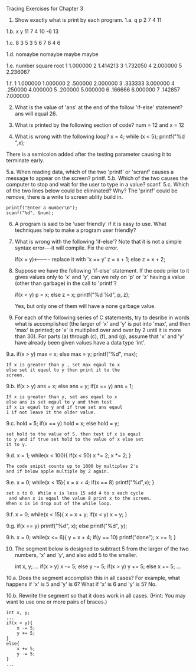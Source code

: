 Tracing Exercises for Chapter 3

1. Show exactly what is print by each program.
1.a.
q  p
2  7
4  11

1.b.
x  y
11  7
4  10
-6  13

1.c.
8 3
5 3
5 6
7 6
4 6

1.d.
nomaybe
nomaybe
maybe
maybe

1.e.
number square root
1 1.000000
2 1.414213
3 1.732050
4 2.000000
5 2.236067

1.f.
1 1.000000 1.000000
2 .500000 2.000000
3 .333333 3.000000
4 .250000 4.000000
5 .200000 5.000000
6 .166666 6.000000
7 .142857 7.000000

2. What is the value of 'ans' at the end of the follow 'if-else' statement?
	ans will equal 26.

3. What is printed by the following section of code?
num = 12 and x = 12

4. What is wrong with the following loop?
x = 4;
while (x < 5);
	printf("%d ",x);

There is a semicolon added after the testing parameter causing it to terminate early.

5.a. When reading data, which of the two 'printf' or 'scranf' causes a message to
 appear on the screen?
			printf.
5.b. Which of the two causes the computer to stop and wait for the user to type in a value?
	scanf.
5.c. Which of the two lines below could be eliminated? Why?
	The 'printf' could be remove, there is a write to screen ablity build in.
	 
	printf("Enter a number\n");
	scanf("%d", &num);

6. A program is said to be 'user friendly' if it is easy to use. What techniques
	help to make a program user friendly? 

7. What is wrong with the following 'if-else'? Note that it is not a simple syntax 
error---it will compile. Fix the error.
	
	if(x = y)<---- replace it with 'x == y'
	     z = x + 1;
	else
	     z = x + 2;


8. Suppose we have the following 'if-else' statement. If the code prior to it gives
 values only to 'x' and 'y', can we rely on 'p' or 'z' having a value (other than garbage)
 in the call to 'printf'?
	
	if(x < y)
	    p = x;
	else
	    z = x;
	printf("%d  %d", p, z);
	
	Yes, but only one of them will have a none garbage value.


9. For each of the following series of C statements, try to desribe in words what is 
accomplished (the larger of 'x' and 'y' is put into 'max', and then 'max' is printed;
 or 'x' is multiplied over and over by 2 until it is more than 30). For parts (a) 
 through (c), (f), and (g), assume that 'x' and 'y' have already been given values 
 have a data type 'int'.

9.a. 
	if(x > y)
		max = x;
	else
		max = y;
	printf("%d", max);

	If x is greater than y , set max eqaul to x
	else set it eqaul to y then print it to the 
	screen.

9.b.
	if(x > y)
		ans = x;
	else
		ans = y;
	if(x == y)
		ans = 1;

	If x is greater than y, set ans eqaul to x
	else ans is set eqaul to y and then test 
	if x is eqaul to y and if true set ans eqaul
	1 if not leave it the older value.

9.c.
	hold = 5;
	if(x == y)
		hold = x;
	else
		hold = y;

	set hold to the value of 5. then test if x is eqaul
	to y and if true set hold to the value of x else set
	it to y. 
9.d. 
	x = 1;
	while(x < 100){
		if(x < 50)
			x *= 2;
		x *= 2;
	}
	
	The code snipit counts up to 1000 by multiples 2's
	and if below apple multiple by 2 again.

9.e.
	x = 0;
	while(x < 15){
		x = x + 4;
		if(x == 8)
			printf("%d",x);
	}

	set x to 0. While x is less 15 add 4 to x each cycle
	 and when x is eqaul the value 8 print x to the screen.
	When x is 14 drop out of the while loop.

9.f. 
	x = 0;
	while(x < 15){
		x = x + y;
		if(x < y)
			x = y;
	}



9.g.
	if(x == y)
		printf("%d", x);
	else
		printf("%d", y);



9.h.
	x = 0;
	while(x <= 6){
		y = x + 4; 
		if(y == 10)
			printf("done");
		x += 1;
	}



10. The segment below is designed to subtract 5 from the larger
 of the two numbers, 'x' and 'y', and also add 5 to the smaller.
	
	int x, y;
	...
	if(x > y)
		x -= 5;
	else 
		y -= 5;
	if(x > y)
		y += 5;
	else 
		x += 5;
	...


10.a. Does the segment accomplish this in all cases? For example,
 what happens if 'x' is 5 and 'y' is 6? What if 'x' is 6 and 'y' is 5?
	No.
	
	
10.b. Rewrite the segment so that it does work in all cases.
(Hint: You may want to use one or more pairs of braces.)

	int x, y;
	...
	if(x > y){
		x -= 5;
		y += 5;
	}
	else{
		x += 5;
		y -= 5;
	}
	...

